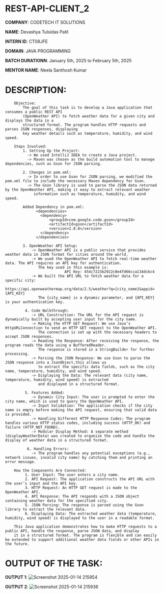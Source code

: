 # REST-API-CLIENT_2

**COMPANY**: CODETECH IT SOLUTIONS

**NAME**: Devashya Tulsidas Patil

**INTERN ID**: CT08JFE

**DOMAIN**: JAVA PROGRAMMING

**BATCH DURATIONN**: January 5th, 2025 to February 5th, 2025

**MENTOR NAME**: Neela Santhosh Kumar

# DESCRIPTION: 

        Objective:
            The goal of this task is to develop a Java application that consumes a public REST API 
            (OpenWeather API) to fetch weather data for a given city and displays the data in a 
            structured format. The program handles HTTP requests and parses JSON responses, displaying 
            key weather details such as temperature, humidity, and wind speed.
        
        Steps Involved:
            1. Setting Up the Project:
              -> We used IntelliJ IDEA to create a Java project.
              -> Maven was chosen as the build automation tool to manage dependencies, such as Gson for JSON parsing.
              
            2. Changes in pom.xml:
              -> In order to use Gson for JSON parsing, we modified the pom.xml file to include the necessary Maven dependency for Gson.
              -> The Gson library is used to parse the JSON data returned by the OpenWeather API, making it easy to extract relevant weather
                 information such as temperature, humidity, and wind speed.
                 
            Added Dependency in pom.xml:
                  <dependencies>
                    <dependency>
                        <groupId>com.google.code.gson</groupId>
                        <artifactId>gson</artifactId>
                        <version>2.8.8</version>
                    </dependency>
                  </dependencies>
                  
            3. OpenWeather API Setup:
                -> OpenWeather API is a public service that provides weather data in JSON format for cities around the world.
                -> We used the OpenWeather API to fetch real-time weather data. The API requires an API key for authentication. 
                   The key used in this example is:
                               API Key: 454c7223b2922c0e4fd66cca134dcbc4
                -> We built the API URL to fetch weather data for a specific city:
                               https://api.openweathermap.org/data/2.5/weather?q={city_name}&appid={API_KEY}
                   The {city_name} is a dynamic parameter, and {API_KEY} is your authentication key.
                   
             4. Code Walkthrough:
                -> URL Construction: The URL for the API request is dynamically built by accepting user input for the city name.
                -> Making the HTTP GET Request: We use Java’s HttpURLConnection to send an HTTP GET request to the OpenWeather API.
                   The connection is set up with the necessary headers to accept JSON responses.
                -> Reading the Response: After receiving the response, the program reads the data using a BufferedReader. 
                   The response is stored in a StringBuilder for further processing.
                -> Parsing the JSON Response: We use Gson to parse the JSON response into a JsonObject,this allows us 
                   to extract the specific data fields, such as the city name, temperature, humidity, and wind speed.
                -> Displaying the Data: The relevant data (city name, temperature, humidity, wind speed) is extracted
                   and displayed in a structured format.
                   
             5. Features Added:
                -> Dynamic City Input: The user is prompted to enter the city name, which is used to query the OpenWeather API.
                -> Input Validation: The application checks if the city name is empty before making the API request, ensuring that valid data is provided.
                -> Handling Different HTTP Response Codes: The program handles various HTTP status codes, including success (HTTP_OK) and failure (HTTP_NOT_FOUND).
                -> Modular Display Method: A separate method (displayWeatherData) was created to organize the code and handle the display of weather data in a structured format.
                
              6. Handling Errors:
                -> The program handles any potential exceptions (e.g., network issues, invalid city name) by catching them and printing an error message.
                
        How the Components Are Connected:
             1. User Input: The user enters a city name.
             2. API Request: The application constructs the API URL with the user’s input and the API key.
             3. HTTP Request: An HTTP GET request is made to the OpenWeather API.
             4. API Response: The API responds with a JSON object containing weather data for the specified city.
             5. JSON Parsing: The response is parsed using the Gson library to extract the relevant data.
             6. Displaying Data: The extracted weather data (temperature, humidity, wind speed) is displayed to the user in a readable format.
        
        This Java application demonstrates how to make HTTP requests to a public API, handle the response, parse JSON data, and display 
        it in a structured format. The program is flexible and can easily be extended to support additional weather data fields or other APIs in the future.


# OUTPUT OF THE TASK: 

**OUTPUT 1**:
![Screenshot 2025-01-14 215954](https://github.com/user-attachments/assets/008bef9a-4c2b-4f93-9780-b9b62480280c)

**OUTPUT 2**:
![Screenshot 2025-01-14 215936](https://github.com/user-attachments/assets/e9a9296b-51ee-4a6e-bcbf-a22c3c779eea)




            

   
